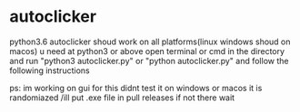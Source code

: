 # autoclicker
python3.6 autoclicker shoud work on all platforms(linux windows shoud on macos)
u need at python3 or above
open terminal or cmd in the directory and run "python3 autoclicker.py" or "python autoclicker.py"
and follow the following instructions

ps:
im working on gui for this
didnt test it on windows or macos
it is randomiazed
/ill put .exe file in pull releases if not there wait


